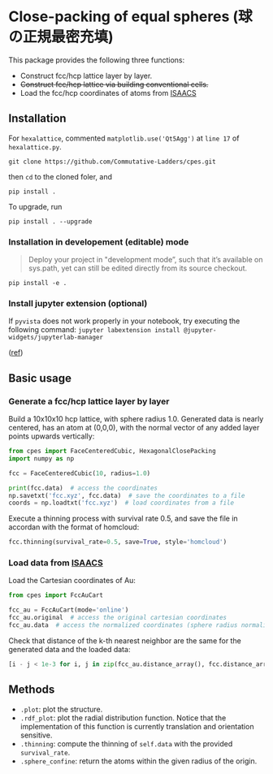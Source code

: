 # Close-packing of equal spheres (球の正規最密充填)

This package provides the following three functions:

* Construct fcc/hcp lattice layer by layer.
* <del>Construct fcc/hcp lattice via building conventional cells.</del>
* Load the fcc/hcp coordinates of atoms from [ISAACS](http://isaacs.sourceforge.net/ex.html)

## Installation

For `hexalattice`, commented `matplotlib.use('Qt5Agg')` at `line 17` of `hexalattice.py`.

```
git clone https://github.com/Commutative-Ladders/cpes.git
```
then `cd` to the cloned foler, and
```
pip install .
```

To upgrade, run
```
pip install . --upgrade
```

### Installation in developement (editable) mode

> Deploy your project in "development mode”, such that it’s available on sys.path, yet can still be edited directly from its source checkout.

```
pip install -e .
```

### Install jupyter extension (optional)

If `pyvista` does not work properly in your notebook, try executing the following command:
`jupyter labextension install @jupyter-widgets/jupyterlab-manager`

([ref](https://github.com/pyvista/pyvista/issues/332))

## Basic usage

### Generate a fcc/hcp lattice layer by layer

Build a 10x10x10 hcp lattice, with sphere radius 1.0. Generated data is nearly centered, has an atom at (0,0,0), with the normal vector of any added layer points upwards vertically:

```python
from cpes import FaceCenteredCubic, HexagonalClosePacking
import numpy as np

fcc = FaceCenteredCubic(10, radius=1.0)

print(fcc.data)  # access the coordinates
np.savetxt('fcc.xyz', fcc.data)  # save the coordinates to a file
coords = np.loadtxt('fcc.xyz')  # load coordinates from a file
```
Execute a thinning process with survival rate 0.5, and save the file in accordan with the format of homcloud:
```python
fcc.thinning(survival_rate=0.5, save=True, style='homcloud')
```



### Load data from [ISAACS](http://isaacs.sourceforge.net/ex.html)

Load the Cartesian coordinates of Au:
```python
from cpes import FccAuCart

fcc_au = FccAuCart(mode='online')
fcc_au.original  # access the original cartesian coordinates
fcc_au.data  # access the normalized coordinates (sphere radius normalized to 1.0)
```

Check that distance of the k-th nearest neighbor are the same for the generated data and the loaded data:

```python
[i - j < 1e-3 for i, j in zip(fcc_au.distance_array(), fcc.distance_array())]
```

## Methods

* `.plot`: plot the structure.
* `.rdf_plot`: plot the radial distribution function. Notice that the implementation of this function is currently translation and orientation sensitive.
* `.thinning`: compute the thinning of `self.data` with the provided `survival_rate`.
* `.sphere_confine`: return the atoms within the given radius of the origin.
